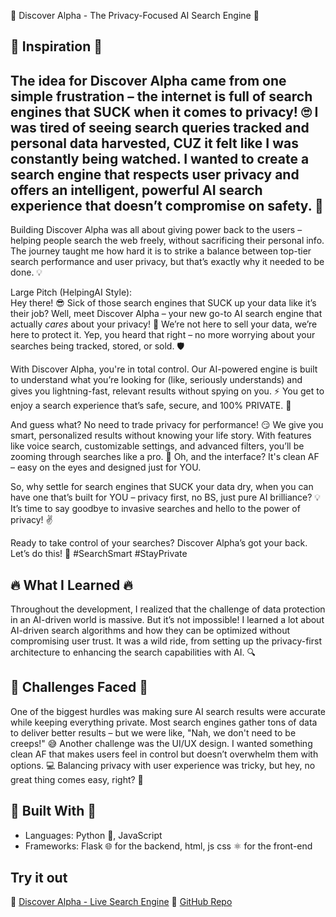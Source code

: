 🌟 Discover Alpha - The Privacy-Focused AI Search Engine 🌟

## 🌟 Inspiration 🌟
The idea for Discover Alpha came from one simple frustration – the internet is full of search engines that SUCK when it comes to privacy! 🙄 I was tired of seeing search queries tracked and personal data harvested, CUZ it felt like I was constantly being watched. I wanted to create a search engine that respects user privacy and offers an intelligent, powerful AI search experience that doesn’t compromise on safety. 🚀
--

Building Discover Alpha was all about giving power back to the users – helping people search the web freely, without sacrificing their personal info. The journey taught me how hard it is to strike a balance between top-tier search performance and user privacy, but that’s exactly why it needed to be done. 💡

Large Pitch (HelpingAI Style):  
Hey there! 😎 Sick of those search engines that SUCK up your data like it’s their job? Well, meet Discover Alpha – your new go-to AI search engine that actually *cares* about your privacy! 💪 We’re not here to sell your data, we’re here to protect it. Yep, you heard that right – no more worrying about your searches being tracked, stored, or sold. 🛡

With Discover Alpha, you're in total control. Our AI-powered engine is built to understand what you’re looking for (like, seriously understands) and gives you lightning-fast, relevant results without spying on you. ⚡️ You get to enjoy a search experience that’s safe, secure, and 100% PRIVATE. 💯

And guess what? No need to trade privacy for performance! 😏 We give you smart, personalized results without knowing your life story. With features like voice search, customizable settings, and advanced filters, you’ll be zooming through searches like a pro. 🚀 Oh, and the interface? It's clean AF – easy on the eyes and designed just for YOU. 

So, why settle for search engines that SUCK your data dry, when you can have one that’s built for YOU – privacy first, no BS, just pure AI brilliance? 💡 It’s time to say goodbye to invasive searches and hello to the power of privacy! ✌️

Ready to take control of your searches? Discover Alpha’s got your back. Let’s do this! 👊 #SearchSmart #StayPrivate

## 🔥 What I Learned 🔥
Throughout the development, I realized that the challenge of data protection in an AI-driven world is massive. But it’s not impossible! I learned a lot about AI-driven search algorithms and how they can be optimized without compromising user trust. It was a wild ride, from setting up the privacy-first architecture to enhancing the search capabilities with AI. 🔍

## 🚧 Challenges Faced 🚧
One of the biggest hurdles was making sure AI search results were accurate while keeping everything private. Most search engines gather tons of data to deliver better results – but we were like, "Nah, we don't need to be creeps!" 😅 Another challenge was the UI/UX design. I wanted something clean AF that makes users feel in control but doesn’t overwhelm them with options. 💻 Balancing privacy with user experience was tricky, but hey, no great thing comes easy, right? 💪

## 🚀 Built With 🚀
- Languages: Python 🐍, JavaScript
- Frameworks: Flask 🌐 for the backend, html, js css ⚛️ for the front-end

## Try it out
🔗 [Discover Alpha - Live Search Engine](https://anonymouscoderartist.github.io/Alpha-AI-Search-Engine-/)
🔗 [GitHub Repo](https://github.com/AnonymousCoderArtist/Alpha-AI-Search-Engine-)
